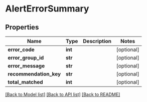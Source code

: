 # AlertErrorSummary

## Properties
Name | Type | Description | Notes
------------ | ------------- | ------------- | -------------
**error_code** | **int** |  | [optional] 
**error_group_id** | **str** |  | [optional] 
**error_message** | **str** |  | [optional] 
**recommendation_key** | **str** |  | [optional] 
**total_matched** | **int** |  | [optional] 

[[Back to Model list]](../README.md#documentation-for-models) [[Back to API list]](../README.md#documentation-for-api-endpoints) [[Back to README]](../README.md)


